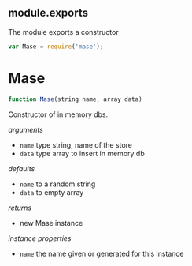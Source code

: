 ## module.exports

The module exports a constructor

```js
var Mase = require('mase');
```

# Mase

```js
function Mase(string name, array data)
```
Constructor of in memory dbs.

_arguments_
- `name` type string, name of the store
- `data` type array to insert in memory db

_defaults_
- `name` to a random string
- `data` to empty array

_returns_
- new Mase instance

_instance properties_
- `name` the name given or generated for this instance